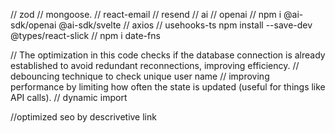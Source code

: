 // zod // mongoose. // react-email // resend // ai // openai // npm i @ai-sdk/openai @ai-sdk/svelte // axios // usehooks-ts
npm install --save-dev @types/react-slick // npm i date-fns

// The optimization in this code checks if the database connection is already established to avoid redundant reconnections, improving efficiency.
// debouncing technique to check unique user name 
// improving performance by limiting how often the state is updated (useful for things like API calls).
// dynamic import

//optimized seo by descrivetive link



